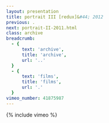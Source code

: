 ```yaml
---
layout: presentation
title: portrait III [redux]&#44; 2012
previous: .
next: portrait-II-2011.html
class: archive
breadcrumb:
  - {
      text: 'archive',
      title: 'archive',
      url: '..'
  }
  - {
      text: 'films',
      title: 'films',
      url: '.'
  }
vimeo_number: 41875987
---
```


{% include vimeo %}
